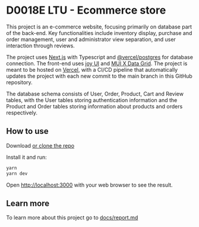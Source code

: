 # D0018E LTU - Ecommerce store

This project is an e-commerce website, focusing primarily on database part of the back-end.  Key functionalities include inventory display, purchase and order management, user and administrator view separation, and user interaction through reviews.

The project uses [Next.js](https://nextjs.org/) with Typescript and [@vercel/postgres](https://vercel.com/docs/storage/vercel-postgres/sdk) for database connection. The front-end uses [joy UI](https://mui.com/joy-ui/getting-started/) and [MUI X Data Grid](https://mui.com/x/react-data-grid/). The project is meant to be hosted on [Vercel](https://vercel.com), with a CI/CD pipeline that automatically updates the project with each new commit to the main branch in this GitHub repository.

The database schema consists of User, Order, Product, Cart and Review tables, with the User tables storing authentication information and the Product and Order tables storing information about products and orders respectively.


## How to use

Download [or clone the repo](https://github.com/Hedlund01/d0018e-ecommerce)


Install it and run:

```bash
yarn
yarn dev
```

Open [http://localhost:3000](http://localhost:3000) with your web browser to see the result.


## Learn more

To learn more about this project go to [docs/report.md](https://github.com/Hedlund01/d0018e-ecommerce/blob/main/docs/report.md)
